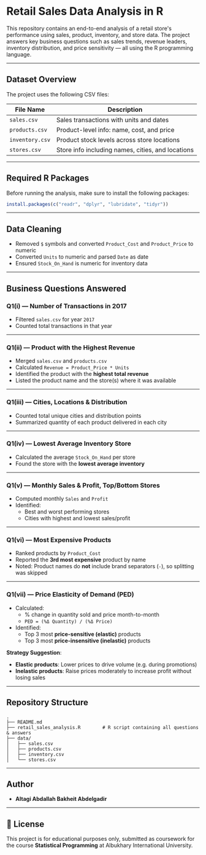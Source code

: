 # Retail Sales Data Analysis in R

This repository contains an end-to-end analysis of a retail store's performance using sales, product, inventory, and store data. The project answers key business questions such as sales trends, revenue leaders, inventory distribution, and price sensitivity — all using the R programming language.

---

## Dataset Overview

The project uses the following CSV files:

| File Name       | Description                                      |
|------------------|--------------------------------------------------|
| `sales.csv`      | Sales transactions with units and dates          |
| `products.csv`   | Product-level info: name, cost, and price        |
| `inventory.csv`  | Product stock levels across store locations      |
| `stores.csv`     | Store info including names, cities, and locations|

---

## Required R Packages

Before running the analysis, make sure to install the following packages:

```r
install.packages(c("readr", "dplyr", "lubridate", "tidyr"))
```

---

## Data Cleaning

- Removed `$` symbols and converted `Product_Cost` and `Product_Price` to numeric
- Converted `Units` to numeric and parsed `Date` as date
- Ensured `Stock_On_Hand` is numeric for inventory data

---

## Business Questions Answered

### Q1(i) — Number of Transactions in 2017
- Filtered `sales.csv` for year `2017`
- Counted total transactions in that year

---

### Q1(ii) — Product with the Highest Revenue
- Merged `sales.csv` and `products.csv`
- Calculated `Revenue = Product_Price * Units`
- Identified the product with the **highest total revenue**
- Listed the product name and the store(s) where it was available

---

### Q1(iii) — Cities, Locations & Distribution
- Counted total unique cities and distribution points
- Summarized quantity of each product delivered in each city

---

### Q1(iv) — Lowest Average Inventory Store
- Calculated the average `Stock_On_Hand` per store
- Found the store with the **lowest average inventory**

---

### Q1(v) — Monthly Sales & Profit, Top/Bottom Stores
- Computed monthly `Sales` and `Profit`
- Identified:
  - Best and worst performing stores
  - Cities with highest and lowest sales/profit

---

###  Q1(vi) — Most Expensive Products
- Ranked products by `Product_Cost`
- Reported the **3rd most expensive** product by name
- Noted: Product names do **not** include brand separators (`-`), so splitting was skipped

---

### Q1(vii) — Price Elasticity of Demand (PED)

- Calculated:
  - % change in quantity sold and price month-to-month
  - `PED = (%Δ Quantity) / (%Δ Price)`
- Identified:
  - Top 3 most **price-sensitive (elastic)** products
  - Top 3 most **price-insensitive (inelastic)** products

 **Strategy Suggestion**:
- **Elastic products**: Lower prices to drive volume (e.g. during promotions)
- **Inelastic products**: Raise prices moderately to increase profit without losing sales

---
## Repository Structure

```
.
├── README.md
├── retail_sales_analysis.R        # R script containing all questions & answers
├── data/
│   ├── sales.csv
│   ├── products.csv
│   ├── inventory.csv
│   └── stores.csv
```

---

## Author

- **Altagi Abdallah Bakheit Abdelgadir**

---

## 📄 License

This project is for educational purposes only, submitted as coursework for the course **Statistical Programming** at Albukhary International University.

